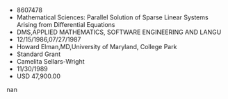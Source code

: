 
* 8607478
* Mathematical Sciences: Parallel Solution of Sparse Linear Systems Arising from Differential Equations
* DMS,APPLIED MATHEMATICS, SOFTWARE ENGINEERING AND LANGU
* 12/15/1986,07/27/1987
* Howard Elman,MD,University of Maryland, College Park
* Standard Grant
* Camelita Sellars-Wright
* 11/30/1989
* USD 47,900.00

nan
